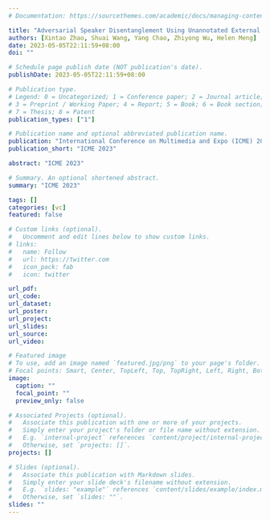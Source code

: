```yaml
---
# Documentation: https://sourcethemes.com/academic/docs/managing-content/

title: "Adversarial Speaker Disentanglement Using Unannotated External Data for Self-supervised Representation Based Voice Conversion"
authors: [Xintao Zhao, Shuai Wang, Yang Chao, Zhiyong Wu, Helen Meng]
date: 2023-05-05T22:11:59+08:00
doi: ""

# Schedule page publish date (NOT publication's date).
publishDate: 2023-05-05T22:11:59+08:00

# Publication type.
# Legend: 0 = Uncategorized; 1 = Conference paper; 2 = Journal article;
# 3 = Preprint / Working Paper; 4 = Report; 5 = Book; 6 = Book section;
# 7 = Thesis; 8 = Patent
publication_types: ["1"]

# Publication name and optional abbreviated publication name.
publication: "International Conference on Multimedia and Expo (ICME) 2023, Australia"
publication_short: "ICME 2023"

abstract: "ICME 2023" 

# Summary. An optional shortened abstract.
summary: "ICME 2023"

tags: []
categories: [vc]
featured: false

# Custom links (optional).
#   Uncomment and edit lines below to show custom links.
# links:
#   name: Follow
#   url: https://twitter.com
#   icon_pack: fab
#   icon: twitter

url_pdf: 
url_code:
url_dataset:
url_poster:
url_project:
url_slides:
url_source:
url_video:

# Featured image
# To use, add an image named `featured.jpg/png` to your page's folder. 
# Focal points: Smart, Center, TopLeft, Top, TopRight, Left, Right, BottomLeft, Bottom, BottomRight.
image:
  caption: ""
  focal_point: ""
  preview_only: false

# Associated Projects (optional).
#   Associate this publication with one or more of your projects.
#   Simply enter your project's folder or file name without extension.
#   E.g. `internal-project` references `content/project/internal-project/index.md`.
#   Otherwise, set `projects: []`.
projects: []

# Slides (optional).
#   Associate this publication with Markdown slides.
#   Simply enter your slide deck's filename without extension.
#   E.g. `slides: "example"` references `content/slides/example/index.md`.
#   Otherwise, set `slides: ""`.
slides: ""
---
```

